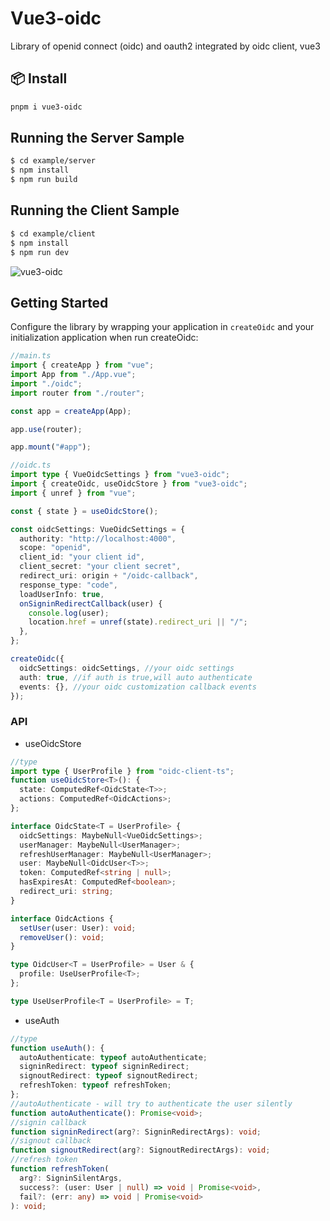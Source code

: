 <h1>
Vue3-oidc
</h1>
<p>
Library of openid connect (oidc) and oauth2 integrated by oidc client, vue3
<p>

## 📦 Install

```bash
pnpm i vue3-oidc
```

## Running the Server Sample

```bash
$ cd example/server
$ npm install
$ npm run build
```

## Running the Client Sample

```bash
$ cd example/client
$ npm install
$ npm run dev
```

![vue3-oidc](https://cdn.jsdelivr.net/gh/zhazhazhu/image-hosting@master/root/image_ey5y0c_.jpeg)

## Getting Started

Configure the library by wrapping your application in `createOidc` and your initialization application when run createOidc:

```ts
//main.ts
import { createApp } from "vue";
import App from "./App.vue";
import "./oidc";
import router from "./router";

const app = createApp(App);

app.use(router);

app.mount("#app");
```

```ts
//oidc.ts
import type { VueOidcSettings } from "vue3-oidc";
import { createOidc, useOidcStore } from "vue3-oidc";
import { unref } from "vue";

const { state } = useOidcStore();

const oidcSettings: VueOidcSettings = {
  authority: "http://localhost:4000",
  scope: "openid",
  client_id: "your client id",
  client_secret: "your client secret",
  redirect_uri: origin + "/oidc-callback",
  response_type: "code",
  loadUserInfo: true,
  onSigninRedirectCallback(user) {
    console.log(user);
    location.href = unref(state).redirect_uri || "/";
  },
};

createOidc({
  oidcSettings: oidcSettings, //your oidc settings
  auth: true, //if auth is true,will auto authenticate
  events: {}, //your oidc customization callback events
});
```

### API

- useOidcStore

```ts
//type
import type { UserProfile } from "oidc-client-ts";
function useOidcStore<T>(): {
  state: ComputedRef<OidcState<T>>;
  actions: ComputedRef<OidcActions>;
};

interface OidcState<T = UserProfile> {
  oidcSettings: MaybeNull<VueOidcSettings>;
  userManager: MaybeNull<UserManager>;
  refreshUserManager: MaybeNull<UserManager>;
  user: MaybeNull<OidcUser<T>>;
  token: ComputedRef<string | null>;
  hasExpiresAt: ComputedRef<boolean>;
  redirect_uri: string;
}

interface OidcActions {
  setUser(user: User): void;
  removeUser(): void;
}

type OidcUser<T = UserProfile> = User & {
  profile: UseUserProfile<T>;
};

type UseUserProfile<T = UserProfile> = T;
```

- useAuth

```ts
//type
function useAuth(): {
  autoAuthenticate: typeof autoAuthenticate;
  signinRedirect: typeof signinRedirect;
  signoutRedirect: typeof signoutRedirect;
  refreshToken: typeof refreshToken;
};
//autoAuthenticate - will try to authenticate the user silently
function autoAuthenticate(): Promise<void>;
//signin callback
function signinRedirect(arg?: SigninRedirectArgs): void;
//signout callback
function signoutRedirect(arg?: SignoutRedirectArgs): void;
//refresh token
function refreshToken(
  arg?: SigninSilentArgs,
  success?: (user: User | null) => void | Promise<void>,
  fail?: (err: any) => void | Promise<void>
): void;
```
